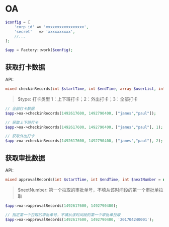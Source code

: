 # OA

```php
$config = [
    'corp_id' => 'xxxxxxxxxxxxxxxxx',
    'secret'   => 'xxxxxxxxxx',
    //...
];

$app = Factory::work($config);
```

## 获取打卡数据

API:

```php
mixed checkinRecords(int $startTime, int $endTime, array $userList, int $type = 3)
```
> $type: 打卡类型 1：上下班打卡；2：外出打卡；3：全部打卡

```php
// 全部打卡数据
$app->oa->checkinRecords(1492617600, 1492790400, ["james","paul"]);

// 获取上下班打卡
$app->oa->checkinRecords(1492617600, 1492790400, ["james","paul"], 1);

// 获取外出打卡
$app->oa->checkinRecords(1492617600, 1492790400, ["james","paul"], 2);
```

## 获取审批数据

API:

```php
mixed approvalRecords(int $startTime, int $endTime, int $nextNumber = null)
```

> $nextNumber: 第一个拉取的审批单号，不填从该时间段的第一个审批单拉取

```php
$app->oa->approvalRecords(1492617600, 1492790400);

// 指定第一个拉取的审批单号，不填从该时间段的第一个审批单拉取
$app->oa->approvalRecords(1492617600, 1492790400, '201704240001');
```
